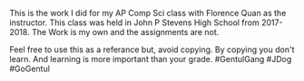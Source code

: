 This is the work I did for my AP Comp Sci class with Florence Quan as the instructor. This class was held in John P Stevens High School from 2017-2018. The Work is my own and the assignments are not.

Feel free to use this as a referance but, avoid copying. By copying you don't learn. And learning is more important than your grade. #GentulGang #JDog #GoGentul
